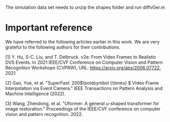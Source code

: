 The simulation data set needs to unzip the shapes folder and run diffvGer.m



# Important reference
We have referred to the following articles earlier in this work. We are very grateful to the following authors for their contributions.

[1] Y. Hu, S-C. Liu, and T. Delbruck. v2e: From Video Frames to Realistic DVS Events. In 2021 IEEE/CVF Conference on Computer Vision and Pattern Recognition Workshops (CVPRW), URL: https://arxiv.org/abs/2006.07722, 2021

[2] Gao, Yue, et al. "SuperFast: 200$\boldsymbol {\times} $ Video Frame Interpolation via Event Camera." IEEE Transactions on Pattern Analysis and Machine Intelligence (2022).

[3] Wang, Zhendong, et al. "Uformer: A general u-shaped transformer for image restoration." Proceedings of the IEEE/CVF conference on computer vision and pattern recognition. 2022.


